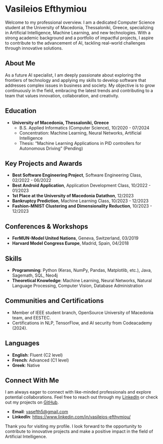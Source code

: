 # Vasileios Efthymiou

Welcome to my professional overview. I am a dedicated Computer Science student at the University of Macedonia, Thessaloniki, Greece, specializing in Artificial Intelligence, Machine Learning, and new technologies. With a strong academic background and a portfolio of impactful projects, I aspire to contribute to the advancement of AI, tackling real-world challenges through innovative solutions.

## About Me

As a future AI specialist, I am deeply passionate about exploring the frontiers of technology and applying my skills to develop software that addresses complex issues in business and society. My objective is to grow continuously in the field, embracing the latest trends and contributing to a team that values innovation, collaboration, and creativity.

## Education

- **University of Macedonia, Thessaloniki, Greece**
  - B.S. Applied Informatics (Computer Science), 10/2020 - 07/2024
  - Concentration: Machine Learning, Neural Networks, Artificial Intelligence
  - Thesis: “Machine Learning Applications in PID controllers for Autonomous Driving” (Pending)

## Key Projects and Awards

- **Best Software Engineering Project**, Software Engineering Class, 02/2022 - 06/2022
- **Best Android Application**, Application Development Class, 10/2022 - 01/2023
- **1st Place at the University of Macedonia Datathon**, 12/2023
- **Bankruptcy Prediction**, Machine Learning Class, 10/2023 - 12/2023
- **Fashion-MNIST Clustering and Dimensionality Reduction**, 10/2023 - 12/2023

## Conferences & Workshops

- **FerMUN-Model United Nations**, Geneva, Switzerland, 03/2019
- **Harvard Model Congress Europe**, Madrid, Spain, 04/2018

## Skills

- **Programming**: Python (Keras, NumPy, Pandas, Matplotlib, etc.), Java, Sagemath, SQL, Neo4j
- **Theoretical Knowledge**: Machine Learning, Neural Networks, Natural Language Processing, Computer Vision, Database Administration

## Communities and Certifications

- Member of IEEE student branch, OpenSource University of Macedonia team, and EESTEC.
- Certifications in NLP, TensorFlow, and AI security from Codeacademy (2024).

## Languages

- **English**: Fluent (C2 level)
- **French**: Advanced (C1 level)
- **Greek**: Native

## Connect With Me

I am always eager to connect with like-minded professionals and explore potential collaborations. Feel free to reach out through my [LinkedIn](YourLinkedInProfileLink) or check out my projects on [GitHub](YourGitHubProfileLink).

- **Email**: vasefth5@gmail.com
- **LinkedIn**: https://www.linkedin.com/in/vasileios-efthymiou/

Thank you for visiting my profile. I look forward to the opportunity to contribute to innovative projects and make a positive impact in the field of Artificial Intelligence.

